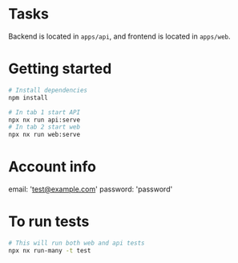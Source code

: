 # Tasks

Backend is located in `apps/api`, and frontend is located in `apps/web`.

# Getting started

```bash
# Install dependencies
npm install

# In tab 1 start API
npx nx run api:serve
# In tab 2 start web
npx nx run web:serve
```

# Account info

email: 'test@example.com'
password: 'password'

# To run tests

```bash
# This will run both web and api tests
npx nx run-many -t test
```
